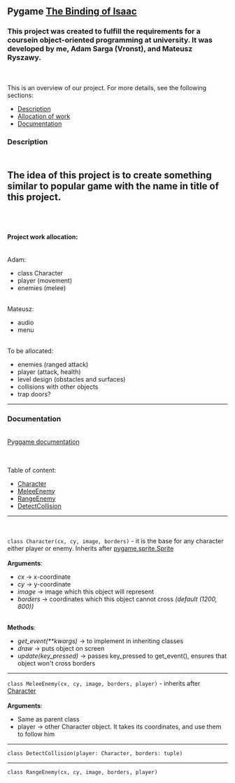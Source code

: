 ## Pygame [The Binding of Isaac](https://store.steampowered.com/app/113200/The_Binding_of_Isaac/)

### This project was created to fulfill the requirements for a coursein object-oriented programming at university. It was developed by me, Adam Sarga (Vronst), and Mateusz Ryszawy.
<br><br>
This is an overview of our project. For more details, see the following sections:
- [Description](#Description)
- <a href=#allocation>Allocation of work</a>
- [Documentation](#Documentation)


### Description

<br>The idea of this project is to create something similar to popular game with the name in title of this project.
<br><br><br>
---
#### <span id=allocation>Project work allocation</span>:
<br>Adam:
- class Character
- player (movement)
- enemies (melee)


<br>Mateusz:
- audio
- menu

<br>To be allocated:
- enemies (ranged attack)
- player (attack, health)
- level design (obstacles and surfaces)
- collisions with other objects
- trap doors?
---

### Documentation
<br>
<a href="https://www.pygame.org/docs/">Pyggame documentation</a>

<br><br>
Table of content:
- <a href=#character>Character</a>
- <a href=#meleeenemy>MeleeEnemy</a>
- <a href=#rangeenemy>RangeEnemy</a>
- <a href=#detectcollision>DetectCollision</a>

---
<br><br>
<span id=character>`class Character(cx, cy, image, borders)`</span> - it is the base for any character either player or enemy. Inherits after [pygame.sprite.Sprite](https://www.pygame.org/docs/ref/sprite.html#pygame.sprite.Sprite)
<br><br>
**Arguments**:
- *cx* -> x-coordinate
- *cy* -> y-coordinate
- *image* -> image which this object will represent
- *borders* -> coordinates which this object cannot cross *(default (1200, 800))*
<br><br>

**Methods**:
- *get_event(\*\*kwargs)* -> to implement in inheriting classes 
- *draw* -> puts object on screen
- *update(key_pressed)* -> passes key_pressed to get_event(), ensures that object won't cross borders
---
<span id=meleeenemy>`class MeleeEnemy(cx, cy, image, borders, player)`</span> - inherits after <a href=#character>Character</a>
<br><br>
**Arguments**:
- Same as parent class
- player -> other Character object. It takes its coordinates, and use them to follow him
---

<span id=detectcollision>`class DetectCollision(player: Character, borders: tuple)`</span>

---
<span id=rangeenemy>`class RangeEnemy(cx, cy, image, borders, player)`</span>